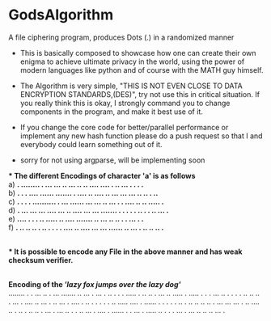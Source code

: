 # GodsAlgorithm
A file ciphering program, produces Dots (.)  in a randomized manner


* This is basically composed to showcase how one can create their own enigma to achieve ultimate privacy in the world, 
using the power of modern languages like python and of course with the MATH guy himself.


* The Algorithm is very simple, "THIS IS NOT EVEN CLOSE TO DATA ENCRYPTION STANDARDS,(DES)", try not use this in critical 
situation. If you really think this is okay, I strongly command you to change components in the program, and make it
best use of it.


* If you change the core code  for better/parallel performance or implement any new hash function please do a push request
so that I and everybody could learn something out of it.


* sorry for not using argparse, will be implementing soon 


<b> * The different Encodings of character 'a' is as follows </b><br>
a) <b> .    ........  . ...   ... ..   ...   .. ..  ....  .... . .. ... .    .   . . </b><br>
b) <b> .  . .  .... ...... .......  . ....  .. ....  ..  ...  ... ...         ..    ..  . .. </b><br>
c) <b> . . .  . ..........  . ...  ......  ... ...  ..  ...  .   .   ....  .. ..   ..... .  </b><br>
d) <b>    .   ...     ... ...  ....   ...  .. ....  ... ...  ....... . . . .    .  .. . . ..  ...  . </b><br>
e) <b>....      .  .  . .. ..... ..  ....  .......   .. ...  .. .. .  . ...  .    .</b><br>
f) <b> . .. ..  .. .    ..  . .  . . ....  .. ....  ... ...   ......  .. ... .   .. .. ..  .</b><br>

<br>
<b> * It is possible to encode any File  in the above manner and has weak checksum verifier. </b><br><br>


<b> Encoding of  the <i>'lazy fox jumps over the lazy dog'</i></b><br>
 ........    .  .    ...  .. .  ...  .......   .. ...  .  ...     . ..    . .   . ..... .   .. ..  . ...  ..  .....    .   ..... . . .   ...  .. . . .       .  .. .. .. .     ...  . ....     .. ...   .  ..      ...  . ....     . .. .    . . .   .  ..     .....    ....  . ......   .  .      . . .   .. .      .. ..  ..  ..  . ...    ... ...     .  .. .... ..    . .. .   .. ..  . ... .  ...  ..    .   .  .. ... .   ....       . ......  . .     ...  . .....    ..  . . .   ...   .  ...   ..      .. ..   ... .<br>
